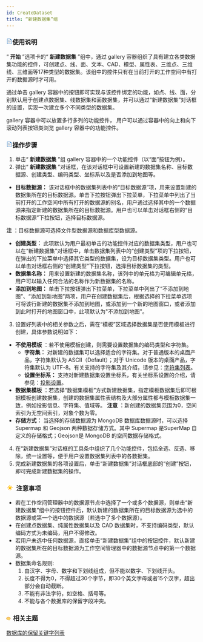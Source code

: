 ```yaml
---
id: CreateDataset
title: “新建数据集”组  
---  
```

### ![](../../img/read.gif)使用说明

“ **开始** ”选项卡的“ **新建数据集** ”组中，通过 gallery 容器组织了具有建立各类数据集功能的控件，可创建点、线、面、文本、CAD、模型、属性表、三维点、三维线、三维面等17种类型的数据集。该组中的控件只有在当前打开的工作空间中有打开的数据源时才可用。

通过单击 gallery
容器中的按钮即可实现与该控件绑定的功能，如点、线、面，分别默认用于创建点数据集、线数据集和面数据集，并可以通过“新建数据集”对话框的设置，实现一次建立多个不同类型的数据集。

gallery 容器中可以放置多行多列的功能控件， 用户可以通过容器中的向上和向下滚动列表按钮类浏览 gallery 容器中的功能控件。

### ![](../../img/read.gif)操作步骤

  1. 单击“ **新建数据集** ”组 gallery 容器中的一个功能控件（以“面”按钮为例）。
  2. 弹出“ **新建数据集** ”对话框，在该对话框中可设置新建的数据集名称、目标数据源、创建类型、编码类型、坐标系以及是否添加到地图等。 
  * **目标数据源：** 该对话框中的数据集列表中的“目标数据源”项，用来设置新建的数据集所在的目标数据源。单击下拉按钮弹出下拉菜单，下拉菜单中列出了当前打开的工作空间中所有打开的数据源的别名，用户通过选择其中的一个数据源来指定新建的数据集所在的目标数据源。用户也可以单击对话框右侧的“目标数据源”下拉按钮，选择目标数据源。 

**注** ：目标数据源可选择文件型数据源和数据库型数据源。

  * **创建类型：** 此项默认为用户最初单击的功能控件对应的数据集类型，用户也可以在“新建数据集”对话框中，单击数据集列表中的“创建类型”项的下拉按钮，在弹出的下拉菜单中选择其它类型的数据集，设为目标数据集类型。用户也可以单击对话框右侧的“创建类型”下拉按钮，选择目标数据集的类型。
  * **数据集名称：** 用来设置新建的数据集名称，该列中的单元格为可编辑单元格，用户可以输入任何合法的名称作为新数据集的名称。
  * **添加到地图：** 单击下拉按钮弹出下拉菜单，下拉菜单中列出了“不添加到地图”、“添加到新地图”两项，用户在创建数据集后，根据选择的下拉菜单选项可将该行新建的数据集不添加到地图，或添加到一个新的地图窗口，或者添加到此时打开的地图窗口中，此项默认为"不添加到地图"。
  3. 设置好列表中的相关参数之后，需在“模板”区域选择数据集是否使用模板进行创建，具体参数说明如下：
  * **不使用模板** ：若不使用模板创建，则需要设置数据集的编码类型和字符集。
    * **字符集：** 对新建的数据集可以选择适合的字符集。对于普通版本的桌面产品，字符集默认为 ASCII（Default）；对于 Unicode 版本的桌面产品，字符集默认为 UTF-8。有关支持的字符集及其介绍，请参见：[字符集列表](Charset)。
    * **设置坐标系：** 支持对新建数据集设置坐标系，有关坐标系设置的介绍，请参见：[投影设置](../../DataProcessing/Projection/PrjCoordSysSettingWin)。
  * **数据集模板** ：若选择“数据集模板”方式新建数据集，指定模板数据集后即可根据模板创建数据集，创建的数据集属性表结构及大部分属性都与模板数据集一致，例如投影信息、字符集、值域等。 **注意** ：新创建的数据集范围为0，空间索引为无空间索引，对象个数为零。
  * **存储方式：** 当选择的存储数据源为 MongoDB 数据库数据源时，可以选择 Supermap 和 Geojson 两种数据存储方式。其中 Supermap 是SuperMap 自定义的存储格式；Geojson是 MongoDB 的空间数据存储格式。
  4. 在“新建数据集”对话框的工具条中组织了几个功能控件，包括全选、反选、移除，统一设置等，便于用户设置数据集列表中的各数据集。
  5. 完成新建数据集的各项设置后，单击“新建数据集”对话框底部的“创建”按钮，即可完成新建数据集的操作。

### ![](../../img/note.png) 注意事项

  * 若在工作空间管理器中的数据源节点中选择了一个或多个数据源，则单击“新建数据集”组中的按钮控件后，默认新建的数据集所在的目标数据源为选中的数据源或第一个选中的数据源（若选中了多个数据源）。
  * 在创建点数据集、纯属性数据集以及 CAD 数据集时，不支持编码类型，默认编码方式为未编码，用户不得修改。
  * 若用户未选中任何数据源，直接单击“新建数据集”组中的按钮控件，默认新建的数据集所在的目标数据源为工作空间管理器中的数据源节点中的第一个数据源。
  * 数据集命名规则: 
    1. 由汉字、字母、数字和下划线组成，但不能以数字、下划线开头。
    2. 长度不得为0，不得超过30个字节，即30个英文字母或者15个汉字，超出部分会自动截断。
    3. 不能有非法字符，如空格、括号等。
    4. 不能与各个数据库的保留字段冲突。

### ![](../../img/seealso.png) 相关主题

 [数据库的保留关键字列表](DatabaseKeyWords)



